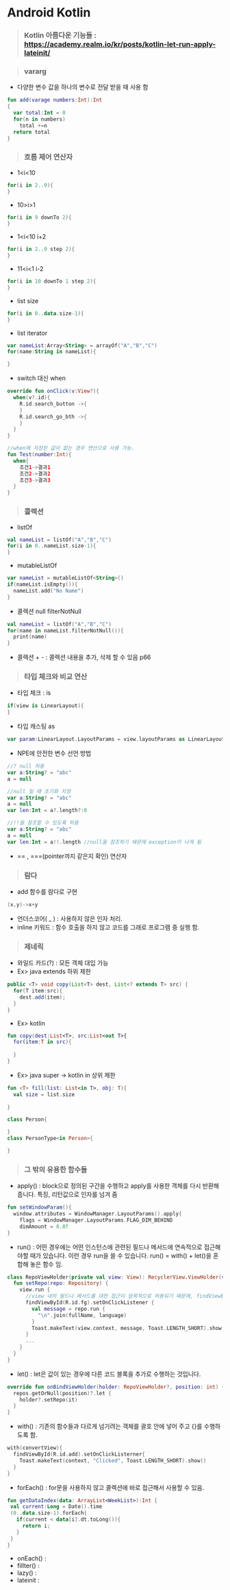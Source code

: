 # Android Kotlin
> ### Kotlin 아름다운 기능들 : https://academy.realm.io/kr/posts/kotlin-let-run-apply-lateinit/

> ### vararg
  - 다양한 변수 값을 하나의 변수로 전달 받을 때 사용 함
  ```kotlin
  fun add(varage numbers:Int):Int 
  {
    var total:Int = 0
    for(n in numbers)
      total +=n
    return total
  }
  ```
> ### 흐름 제어 연산자
  - 1<i<10
  ```kotlin
  for(i in 2..9){
  }
  ```
  - 10>i>1
  ```kotlin
  for(i in 9 downTo 2){
  }
  ```
  - 1<i<10 i+2
  ```kotlin
  for(i in 2..9 step 2){
  }
  ```
  - 11<i<1 i-2
  ```kotlin
  for(i in 10 downTo 1 step 2){
  }
  ```
  - list size
  ```kotlin
  for(i in 0..data.size-1){
  }
  ```
  - list iterator
  ```kotlin
  var nameList:Array<String> = arrayOf("A","B","C")
  for(name:String in nameList){
  
  }
  ```
  - switch 대신 when
  ```kotlin
  override fun onClick(v:View?){
    when(v?.id){
      R.id.search_button ->{
      }
      R.id.search_go_bth ->{
      }
    }
  }
  ```
  
  ```kotlin
  //when에 지정된 값이 없는 경우 연산으로 사용 가능.
  fun Test(number:Int){
    when{
      조건1->결과1
      조건2->결과2
      조건3->결과3
    }
  }
  ```
  
> ### 콜렉션
  - listOf
  ```kotlin 
  val nameList = listOf("A","B","C")
  for(i in 0..nameList.size-1){
  }
  ```
  - mutableListOf
  ```kotlin
  var nameList = mutableListOf<String>()
  if(nameList.isEmpty()){
    nameList.add("No Name")
  }
  ```
  - 콜렉션 null filterNotNull
  ```kotlin
  val nameList = listOf("A","B","C")
  for(name in nameList.filterNotNull()){
    print(name)
  }
  ```
  - 콜렉션 + - : 콜렉션 내용을 추가, 삭제 할 수 있음 p66
  
> ### 타입 체크와 비교 연산
  - 타입 체크 : is
  ```kotlin
  if(view is LinearLayout){
  }
  ```
  - 타입 캐스팅 as
  ```kotlin
  var param:LinearLayout.LayoutParams = view.layoutParams as LinearLayout.LayoutParams
  ```
  - NPE에 안전한 변수 선언 방법
  ```kotlin
  //? null 허용
  var a:String? = "abc"
  a = null
  ```
  ```kotlin
  //null 일 때 초기화 지정
  var a:String? = "abc"
  a = null
  var len:Int = a?.length?:0
  ```
  ```kotlin
  //!!을 참조할 수 있도록 허용
  var a:String? = "abc"
  a = null
  var len:Int = a!!.length //null을 참조하기 때문에 exception이 나게 됨
  ```
  - == , ===(pointer까지 같은지 확인) 연산자 

> ### 람다
  - add 함수를 람다로 구현
  ```kotlin
  (x,y)->x+y
  ```
  - 언더스코어( _ ) : 사용하지 않은 인자 처리.
  - inline 키워드 : 함수 호출을 하지 않고 코드를 그래로 프로그램 중 실행 함.
  
> ### 제네릭
  - 와일드 카드(?) : 모든 객체 대입 가능 
  - Ex> java extends 하위 제한 
  ```java
  public <T> void copy(List<T> dest, List<? extends T> src) {
    for(T item:src){
      dest.add(item);
    }
  }
  ```
  - Ex> kotlin
  ```kotlin out 하위 제한 
  fun copy(dest:List<T>, src:List<out T>{
    for(item:T in src){
    
    }
  }
  ```
  - Ex> java super -> kotlin in 상위 제한
  ```kotlin
  fun <T> fill(list: List<in T>, obj: T){
    val size = list.size
    
  }
  ```
  ```kotlin
  class Person{
  
  }
  class PersonType<in Person>{
  
  }
  ```
  
> ### 그 밖의 유용한 함수들
  - apply() : block으로 정의된 구간을 수행하고 apply를 사용한 객체를 다시 반환해줍니다. 특징, 리턴값으로 인자를 넘겨 줌
  ```kotlin
  fun setWindowParam(){
    window.attributes = WindowManager.LayoutParams().apply{
      flags = WindowManager.LayoutParams.FLAG_DIM_BEHIND
      dimAmount = 0.8f
  }
  ```
  - run() : 어떤 경우에는 어떤 인스턴스에 관련된 필드나 메서드에 연속적으로 접근해야할 때가 있습니다. 이런 경우 run을 쓸 수 있습니다.
            run() = with() + let()을 혼합해 놓은 함수 임.
  ```kotlin
  class RepoViewHolder(private val view: View): RecyclerView.ViewHolder(view) {
    fun setRepo(repo: Repository) {
      view.run {
        //view 내의 필드나 메서드를 대한 접근이 암목적으로 허용되기 때문에, findViewById 사용 가능.
        findViewById(R.id.fg).setOnClickListener {
          val message = repo.run {
            "\n".join(fullName, language)
          }
          Toast.makeText(view.context, message, Toast.LENGTH_SHORT).show()
        }
        ...
      }
    }
  }
  ```
  - let() : let은 값이 있는 경우에 다른 코드 블록을 추가로 수행하는 것입니다.
  ```kotlin
  override fun onBindViewHolder(holder: RepoViewHolder?, position: int) {
    repos.getOrNull(position)?.let {
      holder?.setRepo(it)
    }
  }
  ```
  - with() : 기존의 함수들과 다르게 넘기려는 객체를 괄호 안에 넣어 주고 {}를 수행하도록 함. 
  ```kotlin
  with(convertView){
    findViewById(R.id.add).setOnClickListerner{
      Toast.makeText(context, "Clicked", Toast.LENGTH_SHORT).show()
    }
  }
  ```
 - forEach() : for문을 사용하지 않고 콜렉션에 바로 접근해서 사용할 수 있음.
 ```kotlin
 fun getDataIndex(data: ArrayList<WeekList>):Int {
  val current:Long = Date().time
  (0..data.size-1).forEach{
    if(current < data[i].dt.toLong()){
      return i;
    }
  }
 }
 ```
 - onEach() :
 - fillter() :
 - lazy() :
 - lateinit :
 
 
 
 
 
 
 
 
 
 
 
 
 
 
 
 
 
 
 
 
 
 
 
 
  
    
  
  
  
  
  
  
  
  
  
  
  
  
  
  
  
  
  
  
  
  
  
  
  
  
  
  
  
  
  
  
  
  
  
  
  
  
  
  
  
  
  
  
  
  
  
  
  
  
  
  
  
  
  
  
  
  
  
  
    
  
  
  
  
  
  
  
  
  
  
  
  
  
  
  
  
  
  
  
  
  
  
  
  
  
  
  
  
  
  
  
  
  
  
  
  
  
  
  
  
  
  
  
  
  
  
  
  
